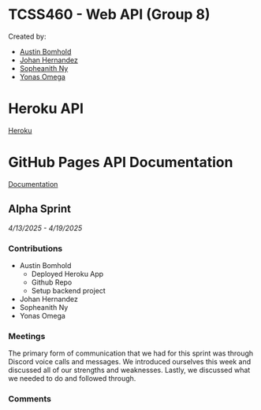 # TCSS460 - Web API (Group 8)

Created by:

- [Austin Bomhold](https://github.com/abomhold)
- [Johan Hernandez](https://github.com/johanUWT)
- [Sopheanith Ny](https://github.com/SopheanithUWT)
- [Yonas Omega](https://github.com/YonasOmega)

# Heroku API

[Heroku](https://group8-tcss460-web-api-57308080b655.herokuapp.com/)

# GitHub Pages API Documentation

[Documentation](https://abomhold.github.io/TCSS460-phase-2/)

## Alpha Sprint

_4/13/2025 - 4/19/2025_

### Contributions

- Austin Bomhold
    - Deployed Heroku App
    - Github Repo
    - Setup backend project
- Johan Hernandez
- Sopheanith Ny
- Yonas Omega

### Meetings

The primary form of communication that we had for this sprint was through Discord voice calls and messages. We introduced ourselves this week and discussed all of our strengths and weaknesses. Lastly, we discussed what we needed to do and followed through.

### Comments
